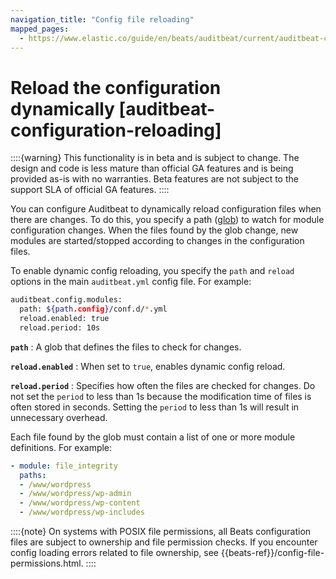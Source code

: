 ```yaml
---
navigation_title: "Config file reloading"
mapped_pages:
  - https://www.elastic.co/guide/en/beats/auditbeat/current/auditbeat-configuration-reloading.html
---
```


# Reload the configuration dynamically [auditbeat-configuration-reloading]


::::{warning}
This functionality is in beta and is subject to change. The design and code is less mature than official GA features and is being provided as-is with no warranties. Beta features are not subject to the support SLA of official GA features.
::::


You can configure Auditbeat to dynamically reload configuration files when there are changes. To do this, you specify a path ([glob](https://golang.org/pkg/path/filepath/#Glob)) to watch for module configuration changes. When the files found by the glob change, new modules are started/stopped according to changes in the configuration files.

To enable dynamic config reloading, you specify the `path` and `reload` options in the main `auditbeat.yml` config file. For example:

```sh
auditbeat.config.modules:
  path: ${path.config}/conf.d/*.yml
  reload.enabled: true
  reload.period: 10s
```

**`path`**
:   A glob that defines the files to check for changes.

**`reload.enabled`**
:   When set to `true`, enables dynamic config reload.

**`reload.period`**
:   Specifies how often the files are checked for changes. Do not set the `period` to less than 1s because the modification time of files is often stored in seconds. Setting the `period` to less than 1s will result in unnecessary overhead.

Each file found by the glob must contain a list of one or more module definitions. For example:

```yaml
- module: file_integrity
  paths:
  - /www/wordpress
  - /www/wordpress/wp-admin
  - /www/wordpress/wp-content
  - /www/wordpress/wp-includes
```

::::{note}
On systems with POSIX file permissions, all Beats configuration files are subject to ownership and file permission checks. If you encounter config loading errors related to file ownership, see {{beats-ref}}/config-file-permissions.html.
::::


